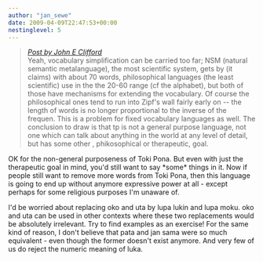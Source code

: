 ```yaml
---
author: "jan_sewe"
date: 2009-04-09T22:47:53+00:00
nestinglevel: 5
---
```

> [_Post by John E Clifford_](/P8r8m1QG/nimi-oko-en-nimi-uta#post5)  
> Yeah, vocabulary simplification can be carried too far; NSM (natural semantic metalanguage), the most scientific system, gets by (it claims) with about 70 words, philosophical languages (the least scientific) use in the the 20-60 range (cf the alphabet), but both of those have mechanisms for extending the vocabulary. Of course the philosophical ones tend to run into Zipf's wall fairly early on -- the length of words is no longer proportional to the inverse of the frequen. This is a problem for fixed vocabulary languages as well. The conclusion to draw is that tp is not a general purpose language, not one which can talk about anything in the world at any level of detail, but has some other , phikosophical or therapeutic, goal.  
> 

OK for the non-general purposeness of Toki Pona. But even with just the therapeutic goal in mind, you'd still want to say \*some\* things in it. Now if people still want to remove more words from Toki Pona, then this language is going to end up without anymore expressive power at all - except perhaps for some religious purposes I'm unaware of.  
  
I'd be worried about replacing oko and uta by lupa lukin and lupa moku. oko and uta can be used in other contexts where these two replacements would be absolutely irrelevant. Try to find examples as an exercise! For the same kind of reason, I don't believe that pata and jan sama were so much equivalent - even though the former doesn't exist anymore. And very few of us do reject the numeric meaning of luka.